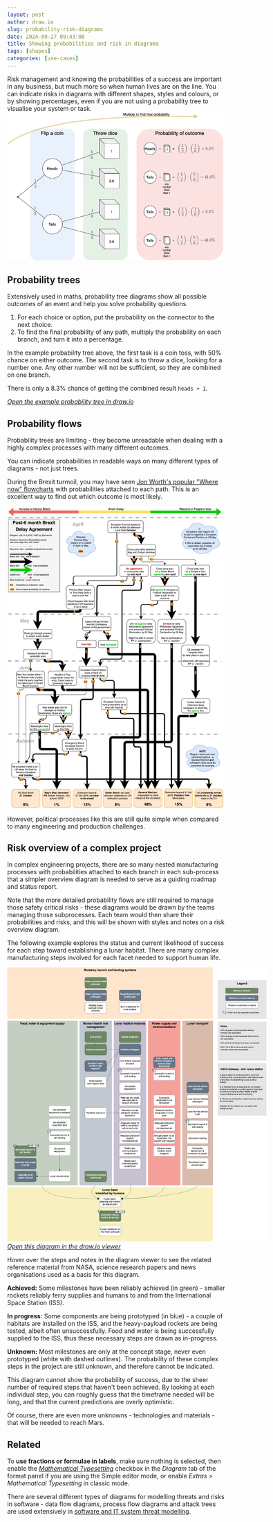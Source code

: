 ```yaml
---
layout: post
author: draw.io
slug: probability-risk-diagrams
date: 2024-09-27 09:43:00
title: Showing probabilities and risk in diagrams
tags: [shapes]
categories: [use-cases]
---
```


Risk management and knowing the probabilities of a success are important in any business, but much more so when human lives are on the line. You can indicate risks in diagrams with different shapes, styles and colours, or by showing percentages, even if you are not using a probability tree to visualise your system or task. 
<br />[<img src="/assets/img/blog/probability-tree.png" style="width=100%;max-width:500px;height:auto;" alt="A simple probability tree for tossing a coin, then throwing a dice">](https://viewer.diagrams.net/?lightbox=1&highlight=0000ff&edit=_blank&layers=1&nav=1&title=#Uhttps%3A%2F%2Fraw.githubusercontent.com%2Fjgraph%2Fdrawio-diagrams%2Fdev%2Fblog%2Fprobability-tree.drawio)

## Probability trees

Extensively used in maths, probability tree diagrams show all possible outcomes of an event and help you solve probability questions. 

1. For each choice or option, put the probability on the connector to the next choice. 
2. To find the final probability of any path, multiply the probability on each branch, and turn it into a percentage. 

In the example probability tree above, the first task is a coin toss, with 50% chance on either outcome. The second task is to throw a dice, looking for a number one. Any other number will not be sufficient, so they are combined on one branch. 

There is only a 8.3% chance of getting the combined result ``heads + 1``.

[_Open the example probability tree in draw.io_](https://viewer.diagrams.net/?lightbox=1&highlight=0000ff&edit=_blank&layers=1&nav=1&title=#Uhttps%3A%2F%2Fraw.githubusercontent.com%2Fjgraph%2Fdrawio-diagrams%2Fdev%2Fblog%2Fprobability-tree.drawio)

## Probability flows

Probability trees are limiting - they become unreadable when dealing with a highly complex processes with many different outcomes. 

You can indicate probabilities in readable ways on many different types of diagrams - not just trees. 

During the Brexit turmoil, you may have seen [Jon Worth's popular "Where now" flowcharts](https://euroblog.jonworth.eu/brexit-where-now-the-flow-diagrams/) with probabilities attached to each path. This is an excellent way to find out which outcome is most likely. 

<img src="/assets/img/blog/BrexitPlanB-V26-2000x2783.png" style="width=100%;max-width:500px;height:auto;" alt="This Brexit outcome probability flow is a little more complex than a simple probability tree diagram">

However, political processes like this are still quite simple when compared to many engineering and production challenges. 


## Risk overview of a complex project

In complex engineering projects, there are so many nested manufacturing processes with probabilities attached to each branch in each sub-process that a simpler overview diagram is needed to serve as a guiding roadmap and status report.

Note that the more detailed probability flows are still required to manage those safety critical risks - these diagrams would be drawn by the teams managing those subprocesses. Each team would then share their probabilities and risks, and this will be shown with styles and notes on a risk overview diagram. 

The following example explores the status and current likelihood of success for each step toward establishing a lunar habitat. There are many complex manufacturing steps involved for each facet needed to support human life. 

[<img src="/assets/img/blog/probability-moon-habitat.png" style="width=100%;max-width:600px;height:auto;" alt="This Brexit outcome probability flow is a little more complex than a simple probability tree diagram">](https://viewer.diagrams.net/?lightbox=1&highlight=0000ff&edit=_blank&layers=1&nav=1&title=#Uhttps%3A%2F%2Fraw.githubusercontent.com%2Fjgraph%2Fdrawio-diagrams%2Fdev%2Fblog%2Fmoon-habitat.drawio)
<br />[_Open this diagram in the draw.io viewer_](https://viewer.diagrams.net/?lightbox=1&highlight=0000ff&edit=_blank&layers=1&nav=1&title=#Uhttps%3A%2F%2Fraw.githubusercontent.com%2Fjgraph%2Fdrawio-diagrams%2Fdev%2Fblog%2Fmoon-habitat.drawio)

Hover over the steps and notes in the diagram viewer to see the related reference material from NASA, science research papers and news organisations used as a basis for this diagram.

**Achieved:** Some milestones have been reliably achieved (in green) - smaller rockets reliably ferry supplies and humans to and from the International Space Station (ISS). 

**In progress:** Some components are being prototyped (in blue) - a couple of habitats are installed on the ISS, and the heavy-payload rockets are being tested, albeit often unsuccessfully. Food and water is being successfully supplied to the ISS, thus these necessary steps are drawn as in-progress.

**Unknown:** Most milestones are only at the concept stage, never even prototyped (white with dashed outlines). The probability of these complex steps in the project are still unknown, and therefore cannot be indicated.

This diagram cannot show the probability of success, due to the sheer number of required steps that haven't been achieved. By looking at each individual step, you can roughly guess that the timeframe needed will be long, and that the current predictions are overly optimistic.

Of course, there are even more unknowns - technologies and materials - that will be needed to reach Mars. 

## Related

To **use fractions or formulae in labels**, make sure nothing is selected, then enable the [_Mathematical Typesetting_](/blog/maths-in-diagrams.html) checkbox in the _Diagram_ tab of the format panel if you are using the Simple editor mode, or enable _Extras > Mathematical Typesetting_ in classic mode.

There are several different types of diagrams for modelling threats and risks in software - data flow diagrams, process flow diagrams and attack trees are used extensively in [software and IT system threat modelling](/blog/threat-modelling.html). 